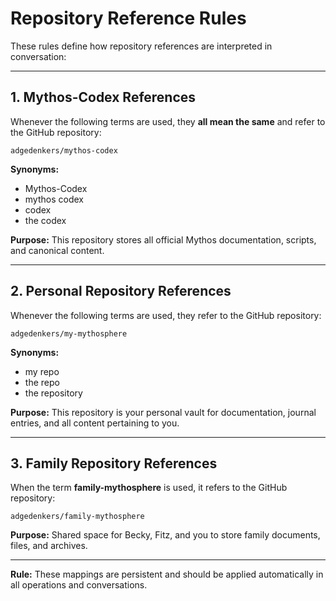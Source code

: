 # Repository Reference Rules

These rules define how repository references are interpreted in conversation:

---

## 1. **Mythos-Codex References**
Whenever the following terms are used, they **all mean the same** and refer to the GitHub repository:
```
adgedenkers/mythos-codex
```
**Synonyms:**
- Mythos-Codex
- mythos codex
- codex
- the codex

**Purpose:** This repository stores all official Mythos documentation, scripts, and canonical content.

---

## 2. **Personal Repository References**
Whenever the following terms are used, they refer to the GitHub repository:
```
adgedenkers/my-mythosphere
```
**Synonyms:**
- my repo
- the repo
- the repository

**Purpose:** This repository is your personal vault for documentation, journal entries, and all content pertaining to you.

---

## 3. **Family Repository References**
When the term **family-mythosphere** is used, it refers to the GitHub repository:
```
adgedenkers/family-mythosphere
```
**Purpose:** Shared space for Becky, Fitz, and you to store family documents, files, and archives.

---

**Rule:** These mappings are persistent and should be applied automatically in all operations and conversations.